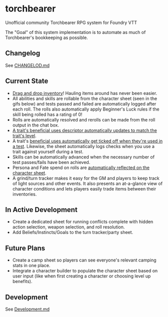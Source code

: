 # torchbearer

Unofficial community Torchbearer RPG system for Foundry VTT

The "Goal" of this system implementation is to automate as much of Torchbearer's bookkeeping as possible.

## Changelog

See [CHANGELOD.md](./CHANGELOG.md)

## Current State
* [Drag and drop inventory](https://cdn.discordapp.com/attachments/714128930390540338/717693464187240448/2020-06-03_06.56.50.gif)! Hauling items around has never been easier.
* All abilities and skills are rollable from the character sheet (seen in the gifs below) and tests passed and failed are automatically logged after each roll. The rolls also automatically apply Beginner's Luck rules if the skill being rolled has a rating of 0!
* Rolls are automatically resolved and rerolls can be made from the roll output in the chat box.
* [A trait's beneficial uses descriptor automatically updates to match the trait's level](https://cdn.discordapp.com/attachments/714128930390540338/716702551134699580/Traits.gif).
* A trait's [beneficial uses automatically get ticked off when they're used in a test](https://cdn.discordapp.com/attachments/562996123292139541/718184774409388232/Trait.gif). Likewise, the sheet automatically logs checks when you use a trait against yourself during a test.
* Skills can be automatically advanced when the necessary number of test passes/fails have been achieved.
* Persona and Fate spend on rolls are [automatically reflected on the character sheet](https://cdn.discordapp.com/attachments/562996123292139541/718186145959247943/Persona.gif).
* A grind/turn tracker makes it easy for the GM and players to keep track of light sources and other events. It also presents an at-a-glance view of character conditions and lets players easily trade items between their inventories.

## In Active Development
* Create a dedicated sheet for running conflicts complete with hidden action selection, weapon selection, and roll resolution.
* Add Beliefs/Instincts/Goals to the turn tracker/party sheet.

## Future Plans
* Create a camp sheet so players can see everyone's relevant camping stats in one place.
* Integrate a character builder to populate the character sheet based on user input (like when first creating a character or choosing level up benefits).

## Development

See [Development.md](docs/Development.md)
